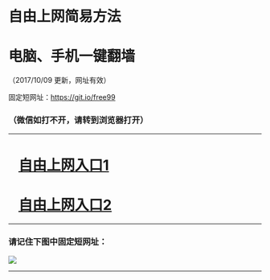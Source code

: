 ﻿# 自由上网简易方法

# 电脑、手机一键翻墙

（2017/10/09 更新，网址有效）

固定短网址：https://git.io/free99

### （微信如打不开，请转到浏览器打开）


***





# &nbsp;&nbsp; <a href="http://ft115673002.fwq-tz-1001.info/fwqtz01.html?t=100900125043 " target="_blank">自由上网入口1</a>
# &nbsp;&nbsp; <a href="http://ft760132218.fwq-tz-1002.info/fwqtz02.html?t=10090018432 " target="_blank">自由上网入口2</a>
***

### 请记住下图中固定短网址：

<img src="https://s3-us-west-2.amazonaws.com/fwq-1001/yjfq-20170905okok.png" /> 


***

